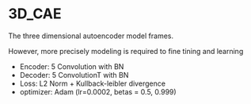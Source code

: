 # 3D_CAE 
The three dimensional autoencoder model frames.

However, more precisely modeling is required to fine tining and learning

* Encoder: 5 Convolution with BN
* Decoder: 5 ConvolutionT with BN
* Loss: L2 Norm + Kullback-leibler divergence
* optimizer: Adam (lr=0.0002, betas = 0.5, 0.999)


